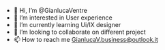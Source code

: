 - 👋 Hi, I’m @GianlucaVentre
- 👀 I’m interested in User experience
- 🌱 I’m currently learning Ui/IX designer
- 💞️ I’m looking to collaborate on different project
- 📫 How to reach me GianlucaV.business@outlook.it

<!---
GianlucaVentre/GianlucaVentre is a ✨ special ✨ repository because its `README.md` (this file) appears on your GitHub profile.
You can click the Preview link to take a look at your changes.
--->
